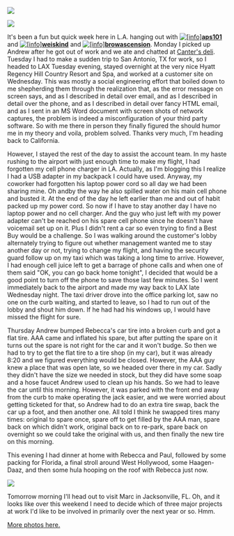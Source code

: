 ![](/photos/los_angeles_june_2008/007_drive_sunnyvale_to_LA.jpg)

![](/photos/los_angeles_june_2008/040_sweet_potato_fries_a_la_carte.jpg)

It's been a fun but quick week here in L.A. hanging out with [![[info]](http://p-stat.livejournal.com/img/userinfo.gif)](http://aps101.livejournal.com/profile)[**aps101**](http://aps101.livejournal.com/) and [![[info]](http://p-stat.livejournal.com/img/userinfo.gif)](http://weiskind.livejournal.com/profile)[**weiskind**](http://weiskind.livejournal.com/) and [![[info]](http://p-stat.livejournal.com/img/userinfo.gif)](http://browascension.livejournal.com/profile)[**browascension**](http://browascension.livejournal.com/). Monday I picked up Andrew after he got out of work and we ate and chatted at [Canter's deli](http://www.cantersdeli.com/). Tuesday I had to make a sudden trip to San Antonio, TX for work, so I headed to LAX Tuesday evening, stayed overnight at the very nice Hyatt Regency Hill Country Resort and Spa, and worked at a customer site on Wednesday. This was mostly a social engineering effort that boiled down to me shepherding them through the realization that, as the error message on screen says, and as I described in detail over email, and as I described in detail over the phone, and as I described in detail over fancy HTML email, and as I sent in an MS Word document with screen shots of network captures, the problem is indeed a misconfiguration of your third party software. So with me there in person they finally figured the should humor me in my theory and voila, problem solved. Thanks very much, I'm heading back to California.

However, I stayed the rest of the day to assist the account team. In my haste rushing to the airport with just enough time to make my flight, I had forgotten my cell phone charger in LA. Actually, as I'm blogging this I realize I had a USB adapter in my backpack I could have used. Anyway, my coworker had forgotten his laptop power cord so all day we had been sharing mine. Oh andby the way he also spilled water on his main cell phone and busted it. At the end of the day he left earlier than me and out of habit packed up my power cord. So now if I have to stay another day I have no laptop power and no cell charger. And the guy who just left with my power adapter can't be reached on his spare cell phone since he doesn't have voicemail set up on it. Plus I didn't rent a car so even trying to find a Best Buy would be a challenge. So I was walking around the customer's lobby alternately trying to figure out whether management wanted me to stay another day or not, trying to change my flight, and having the security guard follow up on my taxi which was taking a long time to arrive. However, I had enough cell juice left to get a barrage of phone calls and when one of them said "OK, you can go back home tonight", I decided that would be a good point to turn off the phone to save those last few minutes. So I went immediately back to the airport and made my way back to LAX late Wednesday night. The taxi driver drove into the office parking lot, saw no one on the curb waiting, and started to leave, so I had to run out of the lobby and shout him down. If he had had his windows up, I would have missed the flight for sure.

Thursday Andrew bumped Rebecca's car tire into a broken curb and got a flat tire. AAA came and inflated his spare, but after putting the spare on it turns out the spare is not right for the car and it won't budge. So then we had to try to get the flat tire to a tire shop (in my car), but it was already 8:20 and we figured everything would be closed. However, the AAA guy knew a place that was open late, so we headed over there in my car. Sadly they didn't have the size we needed in stock, but they did have some soap and a hose faucet Andrew used to clean up his hands. So we had to leave the car until this morning. However, it was parked with the front end away from the curb to make operating the jack easier, and we were worried about getting ticketed for that, so Andrew had to do an extra tire swap, back the car up a foot, and then another one. All told I think he swapped tires many times: original to spare once, spare off to get filled by the AAA man, spare back on which didn't work, original back on to re-park, spare back on overnight so we could take the original with us, and then finally the new tire on this morning.

This evening I had dinner at home with Rebecca and Paul, followed by some packing for Florida, a final stroll around West Hollywood, some Haagen-Daaz, and then some hula hooping on the roof with Rebecca just now.

![](/photos/los_angeles_june_2008/080_hula_hoop_roof.jpg)

Tomorrow morning I'll head out to visit Marc in Jacksonville, FL. Oh, and it looks like over this weekend I need to decide which of three major projects at work I'd like to be involved in primarily over the next year or so. Hmm.

[More photos here.](/app/photos?gallery=los_angeles_june_2008)